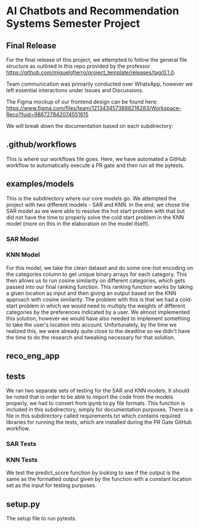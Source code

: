
# AI Chatbots and Recommendation Systems Semester Project 


## Final Release
For the final release of this project, we attempted to follow the general file structure as outlined in this repo provided by the professor https://github.com/miguelgfierro/project_template/releases/tag/0.1.0.

Team communication was primarily conducted over WhatsApp, however we left essential interactions under Issues and Discussions. 

The Figma mockup of our frontend design can be found here: https://www.figma.com/files/team/1213434573888216283/Workspace-Reco?fuid=988727842074551615 

We will break down the documentation based on each subdirectory:

## .github/workflows
This is where our workflows file goes. Here, we have automated a GitHub workflow to automatically execute a PR gate and then run all the pytests.

## examples/models
This is the subdirectory where our core models go. We attempted the project with two different models - SAR and KNN. In the end, we chose the SAR model as we were able to resolve the hot start problem with that but did not have the time to properly solve the cold start problem in the KNN model (more on this in the elaboration on the model itself).

### SAR Model

### KNN Model
For this model, we take the clean dataset and do some one-hot encoding on the categories column to get unique binary arrays for each category. This then allows us to run cosine similarity on different categories, which gets passed into our final ranking function. This ranking function works by taking a given location as input and then giving an output based on the KNN approach with cosine similarity. The problem with this is that we had a cold-start problem in which we would need to multiply the weights of different categories by the preferences indicated by a user. We almost implemented this solution, however we would have also needed to implement something to take the user's location into account. Unfortunately, by the time we realized this, we were already quite close to the deadline so we didn't have the time to do the research and tweaking necessary for that solution. 


## reco_eng_app

## tests
We ran two separate sets of testing for the SAR and KNN models. It should be noted that in order to be able to import the code from the models properly, we had to convert from ipynb to py file formats. This function is included in this subdirectory, simply for documentation purposes. There is a file in this subdirectory called requirements.txt which contains required libraries for running the tests, which are installed during the PR Gate GitHub workflow.

### SAR Tests

### KNN Tests
We test the predict_score function by looking to see if the output is the same as the formatted output given by the function with a constant location set as the input for testing purposes. 

## setup.py
The setup file to run pytests.


